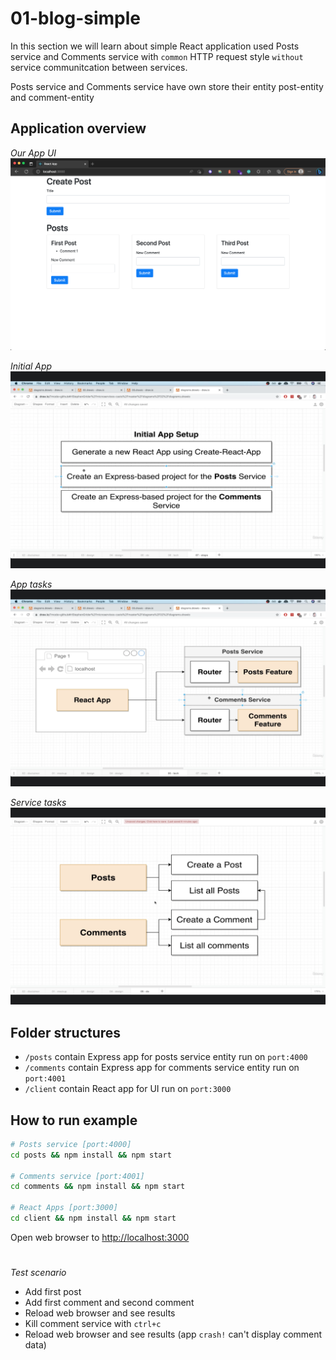 # 01-blog-simple

In this section we will learn about simple React application used Posts service and Comments service with `common` HTTP request style `without` service communitcation between services.

Posts service and Comments service have own store their entity post-entity and comment-entity

## Application overview

*Our App UI*
![Our application UI](project-ui.png)

*Initial App*
![Initial application](initial-app.png)

*App tasks*
![Alt text](blog-app.png)

*Service tasks*
![Serivce tasks](posts-comments-services.png)

## Folder structures
- `/posts` contain Express app for posts service entity run on `port:4000`
- `/comments` contain Express app for comments service entity run on `port:4001`
- `/client` contain React app for UI run on `port:3000`


## How to run example
```sh
# Posts service [port:4000]
cd posts && npm install && npm start

# Comments service [port:4001]
cd comments && npm install && npm start

# React Apps [port:3000]
cd client && npm install && npm start

```

Open web browser to [http://localhost:3000](https://localhost:3000)

# 
*Test scenario*
- Add first post
- Add first comment and second comment
- Reload web browser and see results
- Kill comment service with `ctrl+c`
- Reload web browser and see results (app `crash!` can't display comment data) 